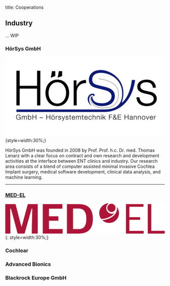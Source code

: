 title: Cooperations

## Industry

... WIP


### HörSys GmbH

![HörSys-GmbH-Logo](05_cooperations/HoerSys-Logo-2015-03-18.png){style=width:30%;}

HörSys GmbH was founded in 2008 by Prof. Prof. h.c. Dr. med. Thomas Lenarz with a clear focus on contract and own research and development activities at the interface between ENT clinics and industry. Our research area consists of a blend of computer assisted  minimal invasive Cochlea Implant surgery, medical software development, clinical data analysis, and machine learning.


* * * * * * * *


### [MED-EL](https://www.medel.com)

![MED-EL-Logo](05_cooperations/MED-EL_red_large.png){: style=width:30%;}

### Cochlear



### Advanced Bionics


### Blackrock Europe GmbH

